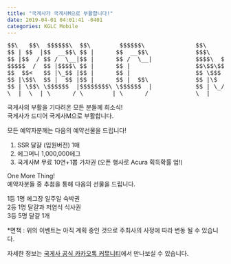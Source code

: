 ```yaml
---
title: "국게사가 국게사M으로 부활합니다!"
date: 2019-04-01 04:01:41 -0401
categories: KGLC Mobile
---
```

<pre>
$$\   $$\  $$$$$$\  $$\        $$$$$$\              $$\      $$\ 
$$ | $$  |$$  __$$\ $$ |      $$  __$$\             $$$\    $$$ |
$$ |$$  / $$ /  \__|$$ |      $$ /  \__|            $$$$\  $$$$ |
$$$$$  /  $$ |$$$$\ $$ |      $$ |                  $$\$$\$$ $$ |
$$  $$<   $$ |\_$$ |$$ |      $$ |                  $$ \$$$  $$ |
$$ |\$$\  $$ |  $$ |$$ |      $$ |  $$\             $$ |\$  /$$ |
$$ | \$$\ \$$$$$$  |$$$$$$$$\ \$$$$$$  |            $$ | \_/ $$ |
\__|  \__| \______/ \________| \______/             \__|     \__|
</pre>                                                                 
                                     

국게사의 부활을 기다려온 모든 분들께 희소식!<br>
국게사가 드디어 국게사M으로 부활합니다.

모든 예약자분께는 다음의 예약선물을 드립니다!

1) SSR 달걀 (입원버전) 1매<br>
2) 에그머니 1,000,000에그<br>
3) 국게사M 무료 10연+1뽑 가챠권 (오픈 행사로 Acura 획득확률 업!)<br>

One More Thing!<br>
예약자분들 중 추첨을 통해 다음의 선물을 드립니다.<br>

1등 1명 에그장 일주일 숙박권<br>
2등 1명 달걀과 저염식 식사권<br>
3등 5명 달걀 1개<br>

*면책 : 위의 이벤트는 아직 계획 중인 것으로 주최사의 사정에 따라 변동 될 수 있습니다.


자세한 정보는 <a href="https://open.kakao.com/o/gazEaep">국게사 공식 카카오톡 커뮤니티</a>에서 만나보실 수 있습니다. 
